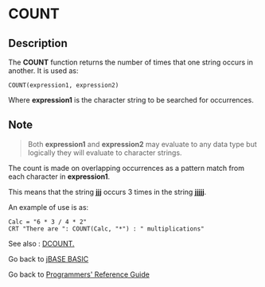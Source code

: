 # COUNT

<PageHeader />

## Description

The **COUNT** function returns the number of times that one string occurs in another. It is used as:

```
COUNT(expression1, expression2)
```

Where **expression1** is the character string to be searched for occurrences.

## Note

> Both **expression1** and **expression2** may evaluate to any data type but logically they will evaluate to character strings.

The count is made on overlapping occurrences as a pattern match from each character in **expression1**.

This means that the string **jjj** occurs 3 times in the string **jjjjj**.

An example of use is as:

```
Calc = "6 * 3 / 4 * 2"
CRT "There are ": COUNT(Calc, "*") : " multiplications"
```

See also : [DCOUNT.](./../dcount)

Go back to [jBASE BASIC](./../README.md)  

Go back to [Programmers' Reference Guide](./../../reference-guides/jbc/README.md)  

<PageFooter />
